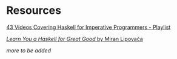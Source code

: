 # Resources

[43 Videos Covering Haskell for Imperative Programmers - Playlist](https://www.youtube.com/playlist?list=PLe7Ei6viL6jGp1Rfu0dil1JH1SHk9bgDV) 

[*Learn You a Haskell for Great Good* by Miran Lipovača](https://github.com/ibnaleem/CS-Resources/blob/main/Languages/Learn%20You%20a%20Haskell%20for%20Great%20Good.pdf)

*more to be added*